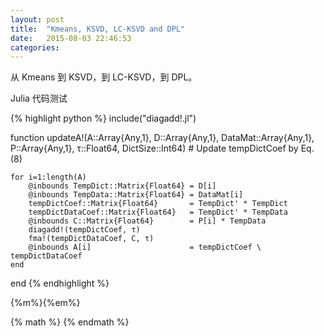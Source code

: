 ```yaml
---
layout: post
title:  "Kmeans, KSVD, LC-KSVD and DPL"
date:   2015-08-03 22:46:53
categories:
---
```


从 Kmeans 到 KSVD，到 LC-KSVD，到 DPL。

Julia 代码测试

{% highlight python %}
include("diagadd!.jl")

function updateA!(A::Array{Any,1}, D::Array{Any,1}, 
    DataMat::Array{Any,1}, P::Array{Any,1}, τ::Float64, DictSize::Int64)
    # Update tempDictCoef by Eq. (8)

    for i=1:length(A)
        @inbounds TempDict::Matrix{Float64} = D[i]
        @inbounds TempData::Matrix{Float64} = DataMat[i]
        tempDictCoef::Matrix{Float64}       = TempDict' * TempDict
        tempDictDataCoef::Matrix{Float64}   = TempDict' * TempData
        @inbounds C::Matrix{Float64}        = P[i] * TempData
        diagadd!(tempDictCoef, τ)
        fma!(tempDictDataCoef, C, τ)
        @inbounds A[i]                      = tempDictCoef \ tempDictDataCoef
    end
end
{% endhighlight %}

<!--more-->




{%m%}{%em%}

{% math %} {% endmath %}
